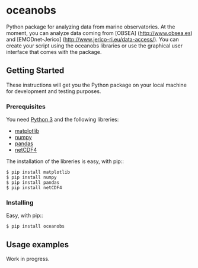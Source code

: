 # oceanobs

Python package for analyzing data from marine observatories.
At the moment, you can analyze data coming from [OBSEA] (http://www.obsea.es) and [EMODnet-Jerico] (http://www.jerico-ri.eu/data-access/).
You can create your script using the oceanobs libraries or use the graphical user interface that comes with the package.

## Getting Started

These instructions will get you the Python package on your local machine for development and testing purposes.

### Prerequisites

You need [Python 3](https://www.python.org/downloads/) and the following libreries:

- [matplotlib](http://matplotlib.org/)
- [numpy](http://www.numpy.org/)
- [pandas](http://pandas.pydata.org/)
- [netCDF4](http://unidata.github.io/netcdf4-python/)

The installation of the libreries is easy, with pip::

	$ pip install matplotlib
	$ pip install numpy
	$ pip install pandas
	$ pip install netCDF4

### Installing

Easy, with pip::

	$ pip install oceanobs

## Usage examples

Work in progress.
